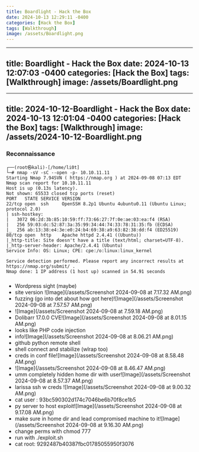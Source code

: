 ```yaml
---
title: Boardlight - Hack the Box
date: 2024-10-13 12:29:11 -0400
categories: [Hack the Box]
tags: [Walkthrough]
image: /assets/Boardlight.png
---
```

---
title: Boardlight - Hack the Box
date: 2024-10-13 12:07:03 -0400
categories: [Hack the Box]
tags: [Walkthrough]
image: /assets/Boardlight.png
---
---
title: 2024-10-12-Boardlight - Hack the Box
date: 2024-10-13 12:01:04 -0400
categories: [Hack the Box]
tags: [Walkthrough]
image: /assets/2024-10-12-Boardlight.png
---
### Reconnaissance

```
┌──(root㉿kali)-[/home/li0t]
└─# nmap -sV -sC --open -p- 10.10.11.11 
Starting Nmap 7.94SVN ( https://nmap.org ) at 2024-09-08 07:13 EDT
Nmap scan report for 10.10.11.11
Host is up (0.13s latency).
Not shown: 65533 closed tcp ports (reset)
PORT   STATE SERVICE VERSION
22/tcp open  ssh     OpenSSH 8.2p1 Ubuntu 4ubuntu0.11 (Ubuntu Linux; protocol 2.0)
| ssh-hostkey: 
|   3072 06:2d:3b:85:10:59:ff:73:66:27:7f:0e:ae:03:ea:f4 (RSA)
|   256 59:03:dc:52:87:3a:35:99:34:44:74:33:78:31:35:fb (ECDSA)
|_  256 ab:13:38:e4:3e:e0:24:b4:69:38:a9:63:82:38:dd:f4 (ED25519)
80/tcp open  http    Apache httpd 2.4.41 ((Ubuntu))
|_http-title: Site doesn't have a title (text/html; charset=UTF-8).
|_http-server-header: Apache/2.4.41 (Ubuntu)
Service Info: OS: Linux; CPE: cpe:/o:linux:linux_kernel

Service detection performed. Please report any incorrect results at https://nmap.org/submit/ .
Nmap done: 1 IP address (1 host up) scanned in 54.91 seconds

```

###
- Wordpress sight (maybe)
- site version ![Image](/assets/Screenshot 2024-09-08 at 7.17.32 AM.png)
- fuzzing (go into det about how got here)![Image](/assets/Screenshot 2024-09-08 at 7.57.57 AM.png)
- ![Image](/assets/Screenshot 2024-09-08 at 7.59.18 AM.png)
- Dolibarr 17.0.0 CVE![Image](/assets/Screenshot 2024-09-08 at 8.01.15 AM.png)
- looks like PHP code injection
- info![Image](/assets/Screenshot 2024-09-08 at 8.06.21 AM.png)
- github python remote shell
- shell connect and stabilize (wlrap too)
- creds in conf file![Image](/assets/Screenshot 2024-09-08 at 8.58.48 AM.png)
- ![Image](/assets/Screenshot 2024-09-08 at 8.46.47 AM.png)
- umm completely hidden home dir with user![Image](/assets/Screenshot 2024-09-08 at 8.57.37 AM.png)
- larissa ssh w creds ![Image](/assets/Screenshot 2024-09-08 at 9.00.32 AM.png)
- cat user : 93bc590302d174c7046be6b70f8ce1b5
- py server to host exploit![Image](/assets/Screenshot 2024-09-08 at 9.17.08 AM.png)
- make sure in home dir and lead compromised machine to it![Image](/assets/Screenshot 2024-09-08 at 9.16.30 AM.png)
- change perms with chmod 777
- run with ./exploit.sh
- cat root: 9292487b40387fbc01785055950f3076
